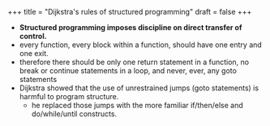 +++
title = "Dijkstra's rules of structured programming"
draft = false
+++

-   **Structured programming imposes discipline on direct transfer of control.**
-   every function, every block within a function, should have one entry and one exit.
-   therefore there should be only one return statement in a function, no break or continue statements in a loop, and never, ever, any goto statements
-   Dijkstra showed that the use of unrestrained jumps (goto statements) is harmful to program structure.
    -   he replaced those jumps with the more familiar if/then/else and do/while/until constructs.